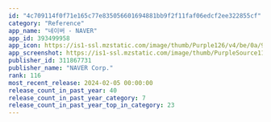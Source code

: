 ```yaml
---
id: "4c709114f0f71e165c77e835056601694881bb9f2f11faf06edcf2ee322855cf"
category: "Reference"
app_name: "네이버 - NAVER"
app_id: 393499958
app_icon: https://is1-ssl.mzstatic.com/image/thumb/Purple126/v4/be/0a/9e/be0a9e4d-e9e5-21e2-066c-a022cf3710e5/AppIcon-0-0-1x_U007emarketing-0-7-0-sRGB-0-85-220.png/1024x1024bb.png
app_screenshot: https://is1-ssl.mzstatic.com/image/thumb/PurpleSource116/v4/56/fa/30/56fa3044-616f-110a-c23a-fc52a3fdcccc/a37297a4-df53-4bea-b75a-470068133ddd_Appstore_XSMax_01.png/1242x2688bb.png
publisher_id: 311867731
publisher_name: "NAVER Corp."
rank: 116
most_recent_release: 2024-02-05 00:00:00
release_count_in_past_year: 40
release_count_in_past_year_category: 7
release_count_in_past_year_top_in_category: 23
---
```

